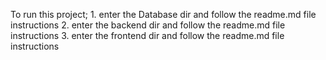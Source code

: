 To run this project;
    1. enter the Database dir and follow the readme.md file instructions
    2. enter the backend dir and follow the readme.md file instructions
    3. enter the frontend dir and follow the readme.md file instructions